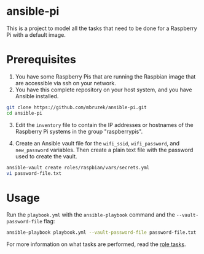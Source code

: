 # ansible-pi
This is a project to model all the tasks that need to be done for a
Raspberry Pi with a default image.

# Prerequisites
1. You have some Raspberry Pis that are running the Raspbian image that are
accessible via ssh on your network.
2. You have this complete repository on your host system, and you have Ansible
installed.
```sh
git clone https://github.com/mbruzek/ansible-pi.git
cd ansible-pi
```
3. Edit the `inventory` file to contain the IP addresses or hostnames
of the Raspberry Pi systems in the group "raspberrypis".

4. Create an Ansible vault file for the `wifi_ssid`, `wifi_password`, and
`new_password` variables. Then create a plain text file with the password used
to create the vault.
```sh
ansible-vault create roles/raspbian/vars/secrets.yml
vi password-file.txt
```

# Usage
Run the `playbook.yml` with the `ansible-playbook` command and the
`--vault-password-file` flag:
```sh
ansible-playbook playbook.yml --vault-password-file password-file.txt
```
For more information on what tasks are performed, read the
[role tasks](roles/raspbian/tasks/main.yml).
